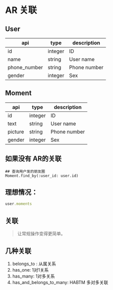 # AR 关联


## User

| api          | type    | description  |
| ------------ | ------- | ------------ |
| id           | integer | ID           |
| name         | string  | User name    |
| phone_number | string  | Phone number |
| gender       | integer | Sex          |

## Moment

| api     | type    | description  |
| ------- | ------- | ------------ |
| id      | integer | ID           |
| text    | string  | User name    |
| picture | string  | Phone number |
| gender  | integer | Sex          |


## 如果没有 AR的关联
~~~
## 查询用户发的朋友圈
Moment.find_by(:user_id: user.id)
~~~

## 理想情况：
```rb
user.moments
```

## 关联
> 让常规操作变得更简单。

## 几种关联
1. belongs_to : 从属关系
2. has_one: 1对1关系
3. has_many: 1对多关系
4. has_and_belongs_to_many: HABTM 多对多关联



